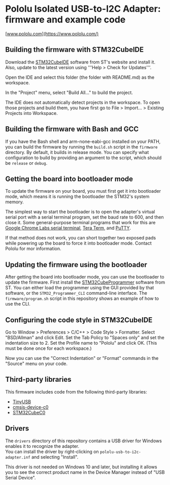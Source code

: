 # Pololu Isolated USB-to-I2C Adapter: firmware and example code

[www.pololu.com](https://www.pololu.com/)


## Building the firmware with STM32CubeIDE

Download the [STM32CubeIDE] software from ST's website and install it.
Also, update to the latest version using '''Help > Check for Updates'''.

Open the IDE and select this folder (the folder with README.md) as the
workspace.

In the "Project" menu, select "Build All..." to build the project.

The IDE does not automatically detect projects in the workspace.  To open those
projects and build them, you have first go to File > Import... >
Existing Projects into Workspace.

[STM32CubeIDE]: https://www.st.com/en/development-tools/stm32cubeide.html


## Building the firmware with Bash and GCC

If you have the Bash shell and arm-none-eabi-gcc installed on your PATH, you
can build the firmware by running the `build.sh` script in the
`firmware` directory.  By default, it builds in release mode.  You can
specify what configuration to build by providing an argument to the script,
which should be `release` or `debug`.


## Getting the board into bootloader mode

To update the firmware on your board, you must first get it into bootloader mode,
which means it is running the bootloader the STM32's system memory.

The simplest way to start the bootloader is to open the adapter's virtual
serial port with a serial terminal program, set the baud rate to 600,
and then close it.  Some general-purpose terminal programs that work for this are
[Google Chrome Labs serial terminal], [Tera Term], and [PuTTY].

[PuTTY]: https://www.chiark.greenend.org.uk/~sgtatham/putty/latest.html
[Tera Term]: https://ttssh2.osdn.jp/index.html.en
[Google Chrome Labs serial terminal]: https://googlechromelabs.github.io/serial-terminal/

If that method does not work, you can short together two exposed pads while
powering up the board to force it into bootloader mode.
Contact Pololu for mor information.  <!-- TODO: just add pictures of the pads -->

## Updating the firmware using the bootloader

After getting the board into bootloader mode, you can use the bootloader to
update the firmware.  First install the [STM32CubeProgrammer] software from
ST.  You can either load the programmer using the GUI provided by that software,
or the `STM32_Programmer_CLI` command-line interface.  The `firmware/program.sh`
script in this repository shows an example of how to use the CLI.

<!-- TODO: mode details about using the GUI -->

[STM32CubeProgrammer]: https://www.st.com/en/development-tools/stm32cubeprog.html

## Configuring the code style in STM32CubeIDE

Go to Window > Preferences > C/C++ > Code Style > Formatter.  Select
"BSD/Allman" and click Edit.  Set the Tab Policy to "Spaces only" and set the
indentation size to 2.  Set the Profile name to "Pololu" and click OK.
(This must be done once for each workspace.)

Now you can use the "Correct Indentation" or "Format" commands in the "Source"
menu on your code.


## Third-party libraries

This firmware includes code from the following third-party libraries:

- [TinyUSB]
- [cmsis-device-c0]
- [STM32CubeC0]

[TinyUSB]: https://github.com/STMicroelectronics/cmsis-device-c0
[cmsis-device-c0]: https://github.com/STMicroelectronics/cmsis-device-c0
[STM32CubeC0]: https://github.com/STMicroelectronics/STM32CubeC0


## Drivers

The `drivers` directory of this repository contains a USB driver
for Windows enables it to recognize the adapter.  
You can install the driver by right-clicking on `pololu-usb-to-i2c-adapter.inf`
and selecting "Install".

This driver is not needed on Windows 10 and later, but installing it
allows you to see the correct product name in the Device Manager
instead of "USB Serial Device".

